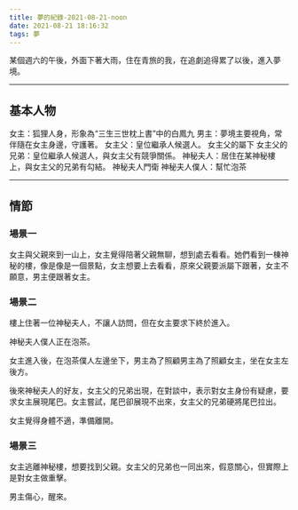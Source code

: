 ```yaml
---
title: 夢的紀錄-2021-08-21-noon
date: 2021-08-21 18:16:32
tags: 夢
---
```


某個週六的午後，外面下著大雨，住在青旅的我，在追劇追得累了以後，進入夢境。

<!--more-->

---
## 基本人物

女主：狐狸人身，形象為“三生三世枕上書”中的白鳳九
男主：夢境主要視角，常伴隨在女主身邊，守護著。
女主父：皇位繼承人候選人。
女主父的屬下
女主父的兄弟：皇位繼承人候選人，與女主父有競爭關係。
神秘夫人：居住在某神秘樓上，與女主父的兄弟有勾結。
神秘夫人門衛
神秘夫人僕人：幫忙泡茶

---
## 情節

### 場景一

女主與父親來到一山上，女主覺得陪著父親無聊，想到處去看看。她們看到一棟神秘的樓，像是像是一個景點，女主想要上去看看，原來父親要派屬下跟著，女主不願意，男主便跟著女主。

### 場景二

樓上住著一位神秘夫人，不讓人訪問，但在女主要求下終於進入。

神秘夫人僕人正在泡茶。

女主進入後，在泡茶僕人左邊坐下，男主為了照顧男主為了照顧女主，坐在女主左後方。

後來神秘夫人的好友，女主父的兄弟出現，在對談中，表示對女主身份有疑慮，要求女主展現尾巴。女主嘗試，尾巴卻展現不出來，女主父的兄弟硬將尾巴拉出。

女主覺得身體不適，準備離開。

### 場景三

女主逃離神秘樓，想要找到父親。女主父的兄弟也一同出來，假意關心，但實際上是對女主做重擊。

男主傷心，醒來。